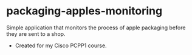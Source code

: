 # packaging-apples-monitoring
Simple application that monitors the process of apple packaging before they are sent to a shop.
* Created for my Cisco PCPP1 course.
